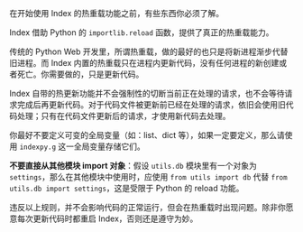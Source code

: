 在开始使用 Index 的热重载功能之前，有些东西你必须了解。

Index 借助 Python 的 `importlib.reload` 函数，提供了真正的热重载能力。

传统的 Python Web 开发里，所谓热重载，做的最好的也只是将新进程渐步代替旧进程。而 Index 内置的热重载只在进程内更新代码，没有任何进程的新创建或者死亡。你需要做的，只是更新代码。

Index 自带的热更新功能并不会强制性的切断当前正在处理的请求，也不会等待请求完成后再更新代码。对于代码文件被更新前已经在处理的请求，依旧会使用旧代码处理；只有在代码文件更新后的请求，才使用新代码去处理。

你最好不要定义可变的全局变量（如：list、dict 等），如果一定要定义，那么请使用 `indexpy.g` 这一全局变量存储它们。

**不要直接从其他模块 import 对象**：假设 `utils.db` 模块里有一个对象为 `settings`，那么在其他模块中使用时，应使用 `from utils import db` 代替 `from utils.db import settings`，这是受限于 Python 的 reload 功能。

违反以上规则，并不会影响代码的正常运行，但会在热重载时出现问题。除非你愿意每次更新代码时都重启 Index，否则还是遵守为妙。
